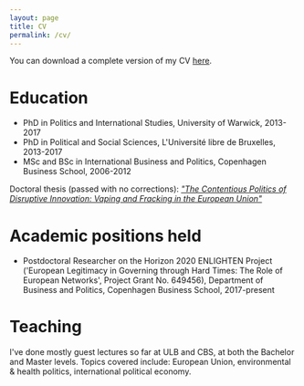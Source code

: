 ```yaml
---
layout: page
title: CV
permalink: /cv/
---
```


You can download a complete version of my CV [here](https://github.com/basselhak/basselhak.github.io/raw/master/_data/JAH_CV_nov_2017.pdf).

# Education

- PhD in Politics and International Studies, University of Warwick, 2013-2017
- PhD in Political and Social Sciences, L'Université libre de Bruxelles, 2013-2017
- MSc and BSc in International Business and Politics, Copenhagen Business School, 2006-2012

Doctoral thesis (passed with no corrections): [*"The Contentious Politics of Disruptive Innovation: Vaping and Fracking in the European Union"*](http://wrap.warwick.ac.uk/93146/)

# Academic positions held

- Postdoctoral Researcher on the Horizon 2020 ENLIGHTEN Project ('European Legitimacy in Governing through Hard Times: The Role of European Networks', Project Grant No. 649456), Department of Business and Politics, Copenhagen Business School, 2017-present

# Teaching

I've done mostly guest lectures so far at ULB and CBS, at both the Bachelor and Master levels. Topics covered include: European Union, environmental & health politics, international political economy.
